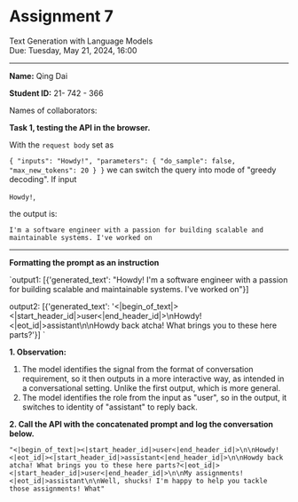 # Assignment 7
Text Generation with Language Models\
Due: Tuesday, May 21, 2024, 16:00

---

**Name:** Qing Dai

**Student ID:**  21- 742 - 366

Names of collaborators:

**Task 1, testing the API in the browser.**

With the `request body` set as 

`{
  "inputs": "Howdy!",
  "parameters": {
    "do_sample": false,
    "max_new_tokens": 20
  }
}`
we can switch the query into mode of "greedy decoding". If input 

`Howdy!`,


the output is: 

`I'm a software engineer with a passion for building scalable and maintainable systems. I've worked on`

---

**Formatting the prompt as an instruction**

`output1: [{'generated_text': "Howdy! I'm a software engineer with a passion for building scalable and maintainable systems. I've worked on"}]

output2: [{'generated_text': '<|begin_of_text|><|start_header_id|>user<|end_header_id|>\nHowdy!<|eot_id|>assistant\n\nHowdy back atcha! What brings you to these here parts?'}]
`

**1. Observation:**

1. The model identifies the signal from the format of conversation requirement, so it then outputs in a more interactive way, as intended in a conversational setting. 
Unlike the first output, which is more general. 
2. The model identifies the role from the input as "user", so in the output, it switches to identity of "assistant" to reply back.

**2. Call the API with the concatenated prompt and log the conversation below.**

`"<|begin_of_text|><|start_header_id|>user<|end_header_id|>\n\nHowdy!<|eot_id|><|start_header_id|>assistant<|end_header_id|>\n\nHowdy back atcha! What brings you to these here parts?<|eot_id|><|start_header_id|>user<|end_header_id|>\n\nMy assignments!<|eot_id|>assistant\n\nWell, shucks! I'm happy to help you tackle those assignments! What"`


